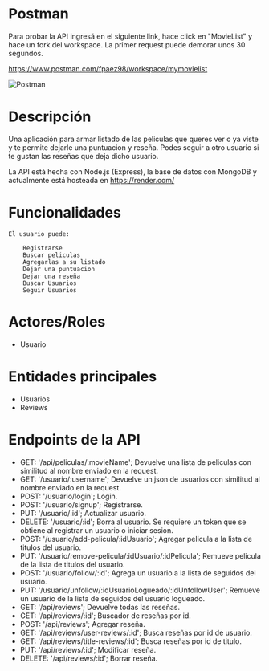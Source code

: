 # Postman

Para probar la API ingresá en el siguiente link, hace click en "MovieList" y hace un fork del workspace. La primer request puede demorar unos 30 segundos.

https://www.postman.com/fpaez98/workspace/mymovielist

![Postman](https://user-images.githubusercontent.com/52828805/203870352-b6daee79-2b79-42b4-a46d-63eb6ac80452.png)

# Descripción

Una aplicación para armar listado de las peliculas que queres ver o ya viste y te permite dejarle una puntuacion y reseña. Podes seguir a otro usuario si te gustan las reseñas
que deja dicho usuario.

La API está hecha con Node.js (Express), la base de datos con MongoDB y actualmente está hosteada en https://render.com/

# Funcionalidades

    El usuario puede:

        Registrarse
        Buscar peliculas
        Agregarlas a su listado
        Dejar una puntuacion
        Dejar una reseña
        Buscar Usuarios
        Seguir Usuarios

# Actores/Roles

- Usuario

# Entidades principales

- Usuarios
- Reviews

# Endpoints de la API

- GET: '/api/peliculas/:movieName'; Devuelve una lista de peliculas con similitud al nombre enviado en la request.
- GET: '/usuario/:username'; Devuelve un json de usuarios con similitud al nombre enviado en la request.
- POST: '/usuario/login'; Login.
- POST: '/usuario/signup'; Registrarse.
- PUT: '/usuario/:id'; Actualizar usuario.
- DELETE: '/usuario/:id'; Borra al usuario. Se requiere un token que se obtiene al registrar un usuario o iniciar sesion. 
- POST: '/usuario/add-pelicula/:idUsuario'; Agregar pelicula a la lista de titulos del usuario.
- PUT: '/usuario/remove-pelicula/:idUsuario/:idPelicula'; Remueve pelicula de la lista de titulos del usuario.
- POST: '/usuario/follow/:id'; Agrega un usuario a la lista de seguidos del usuario.
- PUT: '/usuario/unfollow/:idUsuarioLogueado/:idUnfollowUser'; Remueve un usuario de la lista de seguidos del usuario logueado.
- GET: '/api/reviews'; Devuelve todas las reseñas.
- GET: '/api/reviews/:id'; Buscador de reseñas por id.
- POST: '/api/reviews'; Agregar reseña.
- GET: '/api/reviews/user-reviews/:id'; Busca reseñas por id de usuario.
- GET: '/api/reviews/title-reviews/:id'; Busca reseñas por id de titulo.
- PUT: '/api/reviews/:id'; Modificar reseña.
- DELETE: '/api/reviews/:id'; Borrar reseña.
